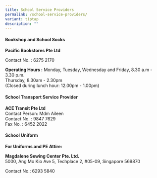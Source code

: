 ```yaml
---
title: School Service Providers
permalink: /school-service-providers/
variant: tiptap
description: ""
---
```

<h4>Bookshop and School Socks</h4>
<p><strong>Pacific Bookstores Pte Ltd      </strong>
</p>
<p>Contact No. : 6275 2170</p>
<p><strong>Operating Hours :</strong> Monday, Tuesday, Wednesday and Friday,
8.30 a.m - 3.30 p.m.
<br>Thursday, 8.30am - 2.30pm
<br>(Closed during lunch hour: 12.00pm - 1.00pm)</p>
<h4>School Transport Service Provider</h4>
<p><strong>ACE Transit Pte Ltd</strong>
<br>Contact Person: Mdm Aileen
<br>Contact No. : 9847 7629
<br>Fax No. : 6452 2022</p>
<h4>School Uniform</h4>
<p><strong>For Uniforms and PE Attire:</strong>
</p>
<p><strong>Magdalene Sewing Center Pte. Ltd.</strong> 
<br>5000, Ang Mo Kio Ave 5, Techplace 2, #05-09, Singapore 569870</p>
<p></p>
<p>Contact No.: 6293 5840</p>